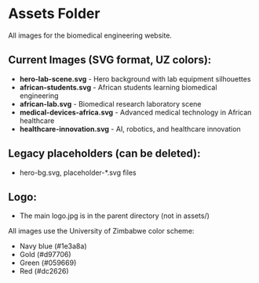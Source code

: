 # Assets Folder

All images for the biomedical engineering website.

## Current Images (SVG format, UZ colors):
- **hero-lab-scene.svg** - Hero background with lab equipment silhouettes
- **african-students.svg** - African students learning biomedical engineering
- **african-lab.svg** - Biomedical research laboratory scene
- **medical-devices-africa.svg** - Advanced medical technology in African healthcare
- **healthcare-innovation.svg** - AI, robotics, and healthcare innovation

## Legacy placeholders (can be deleted):
- hero-bg.svg, placeholder-*.svg files

## Logo:
- The main logo.jpg is in the parent directory (not in assets/)

All images use the University of Zimbabwe color scheme:
- Navy blue (#1e3a8a)
- Gold (#d97706) 
- Green (#059669)
- Red (#dc2626)
